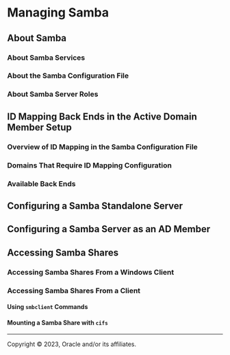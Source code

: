 # Managing Samba

## About Samba

### About Samba Services

### About the Samba Configuration File

### About Samba Server Roles

## ID Mapping Back Ends in the Active Domain Member Setup

### Overview of ID Mapping in the Samba Configuration File

### Domains That Require ID Mapping Configuration

### Available Back Ends

## Configuring a Samba Standalone Server

## Configuring a Samba Server as an AD Member

## Accessing Samba Shares

### Accessing Samba Shares From a Windows Client

### Accessing Samba Shares From a Client

#### Using `smbclient` Commands

#### Mounting a Samba Share with `cifs`

---

Copyright © 2023, Oracle and/or its affiliates.


